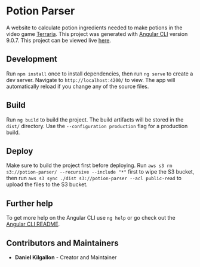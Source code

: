 # Potion Parser

A website to calculate potion ingredients needed to make potions in the video game [Terraria](https://www.terraria.org/). This project was generated with [Angular CLI](https://github.com/angular/angular-cli) version 9.0.7. This project can be viewed live [here](http://potion-parser.s3-website-us-east-1.amazonaws.com/).

## Development

Run `npm install` once to install dependencies, then run `ng serve` to create a dev server. Navigate to `http://localhost:4200/` to view. The app will automatically reload if you change any of the source files.

## Build

Run `ng build` to build the project. The build artifacts will be stored in the `dist/` directory. Use the `--configuration production` flag for a production build.

## Deploy

Make sure to build the project first before deploying. Run `aws s3 rm s3://potion-parser/ --recursive --include "*"` first to wipe the S3 bucket, then run `aws s3 sync ./dist s3://potion-parser --acl public-read` to upload the files to the S3 bucket.

## Further help

To get more help on the Angular CLI use `ng help` or go check out the [Angular CLI README](https://github.com/angular/angular-cli/blob/master/README.md).

## Contributors and Maintainers
* **Daniel Kilgallon** - Creator and Maintainer